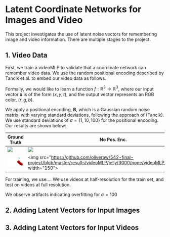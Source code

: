 # Latent Coordinate Networks for Images and Video

This project investigates the use of latent noise vectors for remembering image and video information. There are multiple stages to the project.

## 1. Video Data
First, we train a videoMLP to validate that a coordinate network can remember video data. We use the random positional encoding described by Tancik et al. to embed our video data as follows. 

Formally, we would like to learn a function $f: \mathbb{R}^3 \rightarrow \mathbb{R}^3$, where our input vector $\mathbf{x}$ is of the form $(x, y, t)$, and the output vector represents an RGB color, $(r, g, b)$. 

We apply a positional encoding, $\mathbf{B}$, which is a Gaussian random noise matrix, with varying standard deviations, following the approach of (Tancik). We use standard deviations of $\sigma = \{1, 10, 100\}$ for the positional encoding. Our results are shown below:

|Ground Truth| No Pos. Enc. | $\sigma = 1$ | $\sigma = 10$ | $\sigma = 100$ |
|---|---|---|---|---|
|<img src="https://github.com/oliveraw/542-final-project/blob/master/results/videoMLP/water/gt.gif" width="150">|<img src="https://github.com/oliveraw/542-final-project/blob/master/results/videoMLP/water/3000/none/videoMLP_Test_3000.gif" width="150">|<img src="https://github.com/oliveraw/542-final-project/blob/master/results/videoMLP/water/3000/gauss1.0/videoMLP_Test_3000.gif" width="150">|<img src="https://github.com/oliveraw/542-final-project/blob/master/results/videoMLP/water/3000/gauss10.0/videoMLP_Test_3000.gif" width="150">|<img src="https://github.com/oliveraw/542-final-project/blob/master/results/videoMLP/water/3000/gauss100.0/videoMLP_Test_3000.gif" width="150">|
|<img src="https://github.com/oliveraw/542-final-project/blob/master/results/videoMLP/jelly/gt.gif" width="150">|<img src="https://github.com/oliveraw/542-final-project/blob/master/results/videoMLP/jelly/3000/none/videoMLP_Test_3000.gif", width="150">|<img src="https://github.com/oliveraw/542-final-project/blob/master/results/videoMLP/jelly/3000/gauss1.0/videoMLP_Test_3000.gif", width="150">|<img src="https://github.com/oliveraw/542-final-project/blob/master/results/videoMLP/jelly/3000/gauss10.0/videoMLP_Test_3000.gif", width="150">|<img src="https://github.com/oliveraw/542-final-project/blob/master/results/videoMLP/jelly/3000/gauss100.0/videoMLP_Test_3000.gif", width="150">|


For training, we use.... We use videos at half-resolution for the train set, and test on videos at full resolution. 

We observe artifacts indicating overfitting for $\sigma = 100$

## 2. Adding Latent Vectors for Input Images

## 3. Adding Latent Vectors for Input Videos

